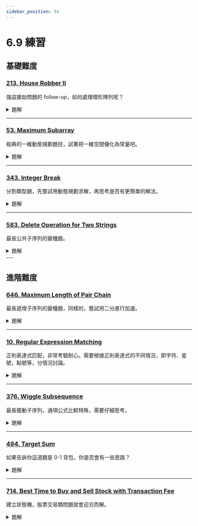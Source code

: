 ```yaml
---
sidebar_position: 34
---
```


# 6.9 練習

## 基礎難度

### [213. House Robber II](https://leetcode.com/problems/house-robber-ii/)

強盜搶劫問題的 follow-up，如何處理環形陣列呢？

<details>
<summary>題解</summary>

#### 問題描述

給定一個環狀排列的房屋（即第 0 間房和最後一間房相鄰），每間房內有一定的金額，不能偷相鄰的房屋。  
請找出可以偷竊的最大金額。

---

#### 解題思路

1. **關鍵觀察**:
   - 本題是 `House Robber`（Leetcode 198）的變形，唯一的差別是**房屋是環狀的**。
   - **兩種選擇**:
     - **包含第一間房**：那麼不能偷最後一間房。
     - **包含最後一間房**：那麼不能偷第一間房。

2. **解法**:
   - 計算 **不包含最後一間房的最大偷竊金額** `rob(nums[:-1])`。
   - 計算 **不包含第一間房的最大偷竊金額** `rob(nums[1:])`。
   - 取兩者的最大值作為答案。

3. **子問題 `rob(nums)`（動態規劃）**:
   - `dp[i]` 表示**偷竊到第 `i` 間房屋時的最大金額**。
   - 狀態轉移方程：
     $$
     dp[i] = \max(dp[i-1], dp[i-2] + nums[i])
     $$
   - 由於 `dp[i]` 只依賴 `dp[i-1]` 和 `dp[i-2]`，可以用 **滾動變數** 優化空間。

---

#### Python 範例程式碼

```python
class Solution:
    def rob(self, nums: List[int]) -> int:
        if len(nums) == 1:
            return nums[0]

        def simple_rob(arr):
            prev, curr = 0, 0
            for num in arr:
                prev, curr = curr, max(curr, prev + num)
            return curr

        return max(simple_rob(nums[:-1]), simple_rob(nums[1:]))
```

---

#### 複雜度分析

- **時間複雜度**: $O(n)$，遍歷兩次 `nums` 計算最大值。
- **空間複雜度**: $O(1)$，只使用常數變數 `prev` 和 `curr`。

</details> 

---

### [53. Maximum Subarray](https://leetcode.com/problems/maximum-subarray/)

經典的一維動態規劃題目，試著把一維空間優化為常量吧。

<details>
<summary>題解</summary>

#### 問題描述

給定一個整數數組 `nums`，找出具有最大總和的**連續子陣列**（至少包含一個數字），並返回其最大總和。

---

#### 解題思路

1. **關鍵觀察**:
   - 需要找到一個連續的子陣列，使得其總和最大。
   - 若某一段的和為負數，則對後續子陣列沒有貢獻，應該捨棄。

2. **解法**:
   - **Kadane's Algorithm（貪心 + 動態規劃）**
     - 使用 `current_sum` 來存當前子陣列的最大和，若 `current_sum < 0`，則重新開始計算。
     - 用 `max_sum` 記錄全局最大值。
     - 狀態轉移方程：
       $$
       current\_sum = \max(num, current\_sum + num)
       $$
       $$
       max\_sum = \max(max\_sum, current\_sum)
       $$
   - 只需一次遍歷，並使用兩個變數存儲結果，因此效率極高。

---

#### Python 範例程式碼

```python
class Solution:
    def maxSubArray(self, nums: List[int]) -> int:
        max_sum = nums[0]
        current_sum = 0
        for num in nums:
            current_sum = max(num, current_sum + num)
            max_sum = max(max_sum, current_sum)
        return max_sum
```

---

#### 複雜度分析

- **時間複雜度**: $O(n)$，僅需一次遍歷。
- **空間複雜度**: $O(1)$，只使用常數額外變數。

</details>

---

### [343. Integer Break](https://leetcode.com/problems/integer-break/)

分割類型題，先嘗試用動態規劃求解，再思考是否有更簡單的解法。

<details>
<summary>題解</summary>

#### 問題描述

給定一個正整數 `n`，將其拆分為至少兩個正整數的總和，並使這些數字的乘積最大化。返回可以獲得的最大乘積。

---

#### 解題思路

1. **關鍵觀察**:
   - 我們需要將 `n` 拆分成數個整數，使其乘積最大。
   - 數字 `2` 和 `3` 是最有利於產生最大乘積的因子，拆分 `n` 時應盡可能使用它們。

2. **數學推導**:
   - 若 `n <= 3`，最佳拆分方案是 `n-1`。
   - 對於 `n >= 4`，我們應盡可能將 `n` 拆分成 `3` 的倍數：
     - 如果 `n % 3 == 0`，則全部拆成 `3`，乘積為 $3^{n/3}$。
     - 如果 `n % 3 == 1`，則應將最後一個 `3` 變為 `2 * 2`（因為 `1` 不能單獨拆分），乘積為 $3^{(n/3)-1} \times 2^2$。
     - 如果 `n % 3 == 2`，則直接乘積為 $3^{n/3} \times 2$。

3. **解法選擇**:
   - **數學解法（貪心）**: 根據 `n % 3` 的結果計算最優拆分，時間複雜度 $O(1)$。
   - **動態規劃（DP）**: 使用 `dp[i]` 表示 `i` 拆分後的最大乘積，時間複雜度 $O(n^2)$，但對大數 `n` 不夠高效。

---

#### Python 範例程式碼（數學解法） 

```python
class Solution:
    def integerBreak(self, n: int) -> int:
        if n <= 3:
            return n - 1
        if n % 3 == 0:
            return 3 ** (n // 3)
        if n % 3 == 1:
            return 3 ** (n // 3 - 1) * 4
        return 3 ** (n // 3) * 2
```

---

#### Python 範例程式碼（動態規劃解法）  

```python
class Solution:
    def integerBreak(self, n: int) -> int:
        dp = [0] * (n + 1)
        dp[2] = 1
        for i in range(3, n + 1):
            for j in range(1, i):
                dp[i] = max(dp[i], j * (i - j), j * dp[i - j])
        return dp[n]
```

---

#### 複雜度分析

- **數學解法**
  - **時間複雜度**: $O(1)$，僅做幾次數學計算。
  - **空間複雜度**: $O(1)$，不需要額外的記憶體儲存。

- **動態規劃解法**
  - **時間複雜度**: $O(n^2)$，雙層迴圈計算 `dp[i]`。
  - **空間複雜度**: $O(n)$，需要儲存 `dp` 陣列。

</details>

---

### [583. Delete Operation for Two Strings](https://leetcode.com/problems/delete-operation-for-two-strings/)

最長公共子序列的變種題。

<details>
<summary>題解</summary>

#### **問題描述**
給定兩個字串 `word1` 和 `word2`，找出將兩個字串變為相同所需的最少刪除次數。

---

#### **解題思路**

1. **關鍵觀察**
   - 這道題可以轉化為 **Longest Common Subsequence (LCS, 最長公共子序列)** 問題：
     - 設 `lcs_len = LCS(word1, word2)`，則：
       - 需要刪除 `word1` 中 `len(word1) - lcs_len` 個字母。
       - 需要刪除 `word2` 中 `len(word2) - lcs_len` 個字母。
     - 所以答案為：
       $$
       \text{min deletions} = (m - lcs\_len) + (n - lcs\_len) = m + n - 2 \times lcs\_len
       $$

2. **動態規劃設計**
   - `dp[i][j]`：表示 `word1[:i]` 和 `word2[:j]` 的 **LCS 長度**。
   - 狀態轉移：
     - 若 `word1[i-1] == word2[j-1]`，則 `dp[i][j] = dp[i-1][j-1] + 1`
     - 否則，`dp[i][j] = max(dp[i-1][j], dp[i][j-1])`
   - 最後計算最少刪除步驟 `m + n - 2 * dp[m][n]`。

---

#### **Python 解法（標準 DP）**
```python
class Solution:
    def minDistance(self, word1: str, word2: str) -> int:
        m, n = len(word1), len(word2)
        dp = [[0] * (n + 1) for _ in range(m + 1)]

        for i in range(1, m + 1):
            for j in range(1, n + 1):
                if word1[i - 1] == word2[j - 1]:
                    dp[i][j] = dp[i - 1][j - 1] + 1
                else:
                    dp[i][j] = max(dp[i - 1][j], dp[i][j - 1])

        return m + n - 2 * dp[m][n]
```

---

#### **優化：使用滾動數組壓縮空間**
由於 `dp[i][j]` 只依賴 `dp[i-1][j]` 和 `dp[i][j-1]`，可以用 **滾動數組** 降低空間複雜度至 $O(n)$。

```python
class Solution:
    def minDistance(self, word1: str, word2: str) -> int:
        m, n = len(word1), len(word2)
        prev = [0] * (n + 1)

        for i in range(1, m + 1):
            curr = [0] * (n + 1)
            for j in range(1, n + 1):
                if word1[i - 1] == word2[j - 1]:
                    curr[j] = prev[j - 1] + 1
                else:
                    curr[j] = max(prev[j], curr[j - 1])
            prev = curr  # 滾動陣列更新
        
        return m + n - 2 * prev[n]
```

---

#### **複雜度分析**
|  解法  | 時間複雜度 | 空間複雜度 |
|--------|------------|------------|
| **標準 DP** | $O(m \times n)$ | $O(m \times n)$ |
| **空間優化 DP** | $O(m \times n)$ | $O(n)$ |

</details>
---

## 進階難度

### [646. Maximum Length of Pair Chain](https://leetcode.com/problems/maximum-length-of-pair-chain/)

最長遞增子序列的變種題，同樣的，嘗試用二分進行加速。

<details>
<summary>題解</summary>

#### **問題描述**
給定一個由 `(left, right)` 組成的數對數組 `pairs`，請找到可以形成的**最長數對鏈**的長度。  
**規則**：如果 `pairA = (a, b)`，`pairB = (c, d)`，且 `b < c`，則 `pairA` 可以連接到 `pairB`。

---

#### **解題思路**
這個問題可以轉化為**類似「非重疊區間」的問題**，目標是選擇最多的**不重疊數對**來形成最長鏈。

1. **排序**：
   - 為了確保鏈接的可行性，先按照 **右端點 (`right`) 升序排序** `pairs`。
   - 這樣確保我們每次選擇的 `pair` **盡可能小的右端點**，為後續鏈接留下最多的空間（貪心策略）。

2. **貪心演算法**：
   - **從最小的 `right` 開始選擇數對**，並記錄當前鏈接的數對數量。
   - 每當找到一個 `left > 當前鏈的 right` 的 `pair`，則將它加入鏈中，並更新 `right`。

---

#### **Python 範例程式碼（貪心 + 排序）**
```python
class Solution:
    def findLongestChain(self, pairs: List[List[int]]) -> int:
        pairs.sort(key=lambda x: x[1])  # 按照右端點升序排序
        curr_end, count = float('-inf'), 0
        for left, right in pairs:
            if left > curr_end:  # 能夠形成鏈接
                curr_end = right
                count += 1
        return count
```

---

#### **複雜度分析**
- **時間複雜度**：$O(n \log n)$（排序所需時間） + $O(n)$（遍歷 `pairs`），因此總計 $O(n \log n)$。
- **空間複雜度**：$O(1)$，只使用變數儲存當前鏈接長度與 `right` 端點。

</details>

---

### [10. Regular Expression Matching](https://leetcode.com/problems/regular-expression-matching/)

正則表達式匹配，非常考驗耐心。需要根據正則表達式的不同情況，即字符、星號，點號等，分情況討論。

<details>
<summary>題解</summary>

#### **問題描述**
給定兩個字串：
- `s`：輸入字串
- `p`：模式（可能包含 `.` 和 `*`）

判斷 `s` 是否可以被 `p` 匹配，規則如下：
- `.` 匹配任何單個字母。
- `*` 匹配 `*` 前面的元素 **0 次或多次**。

---

#### **解題思路**
這是典型的 **動態規劃（DP）** 問題，核心在於處理 `*` 和 `.` 的匹配邏輯。

1. **定義 `dp[i][j]`**：
   - `dp[i][j]` 表示 `s[:i]` 和 `p[:j]` 是否匹配。

2. **狀態轉移**
   - **普通匹配**（字母相同或 `p[j-1] == '.'`）：
     - $$ dp[i][j] = dp[i-1][j-1] $$
   - **處理 `*` 的情況**：
     - `*` 可以匹配 **0 次**（忽略 `p[j-2]`）：
       - $$ dp[i][j] = dp[i][j-2] $$
     - `*` 可以匹配 **1 次或更多次**（前一個字符與 `s[i-1]` 匹配）：
       - $$ dp[i][j] = dp[i-1][j] $$（繼續匹配 `*`）

3. **初始化**
   - `dp[0][0] = True`（兩個空字串匹配）。
   - `dp[0][j]` 需要考慮 `*` 的影響：
     - 只有當 `p[j-1] == '*'` 時，`dp[0][j] = dp[0][j-2]`。

---

#### **Python 範例程式碼（動態規劃）**
```python
class Solution:
    def isMatch(self, s: str, p: str) -> bool:
        m, n = len(s), len(p)
        dp = [[False] * (n + 1) for _ in range(m + 1)]
        dp[0][0] = True

        # 處理空字串與 `p`
        for j in range(2, n + 1):
            if p[j-1] == '*':
                dp[0][j] = dp[0][j-2]

        for i in range(1, m + 1):
            for j in range(1, n + 1):
                if p[j-1] == s[i-1] or p[j-1] == '.':  # 普通匹配
                    dp[i][j] = dp[i-1][j-1]
                elif p[j-1] == '*':  # `*` 處理
                    dp[i][j] = dp[i][j-2]  # `*` 匹配 0 次
                    if p[j-2] == s[i-1] or p[j-2] == '.':  # `*` 匹配 1 次或更多
                        dp[i][j] |= dp[i-1][j]

        return dp[m][n]
```

---

#### **時間與空間複雜度**
- **時間複雜度**：$O(m \times n)$，遍歷 `s` 和 `p` 填充 `dp` 表。
- **空間複雜度**：$O(m \times n)$，使用 `dp` 陣列。

</details>



---

### [376. Wiggle Subsequence](https://leetcode.com/problems/wiggle-subsequence/)

最長擺動子序列，通項公式比較特殊，需要仔細思考。

<details>
<summary>題解</summary>

#### **問題描述**
給定一個整數數組 `nums`，找出其中**最長的擺動子序列（Wiggle Subsequence）**，並返回其長度。  
擺動序列定義如下：
- **擺動子序列** 是指相鄰元素之間的**差值在正負之間交替**的序列。
- 形式化定義：
  - `nums[i] > nums[i-1]`，則 `nums[i+1] < nums[i]`。
  - `nums[i] < nums[i-1]`，則 `nums[i+1] > nums[i]`。

---

#### **解題思路**
這是一個**貪心 + 動態規劃**的問題，主要有兩種解法：

1. **貪心解法 (O(n))**：
   - 只記錄當前上升 (`up`) 和下降 (`down`) 的擺動長度。
   - 當 `nums[i] > nums[i-1]`，則更新 `up = down + 1`。
   - 當 `nums[i] < nums[i-1]`，則更新 `down = up + 1`。
   - **核心觀察**：
     - 只在「擺動點」更新 `up` 或 `down`，而不關心具體的數值大小。
     - 只需要遍歷一次 `nums` 即可完成計算。

2. **動態規劃（O(n) + O(n) 空間）**：
   - `dp_up[i]`：代表到 `nums[i]` 為止，以**上升**結尾的擺動子序列長度。
   - `dp_down[i]`：代表到 `nums[i]` 為止，以**下降**結尾的擺動子序列長度。
   - 狀態轉移：
     - 若 `nums[i] > nums[i-1]`，則 `dp_up[i] = dp_down[i-1] + 1`，`dp_down[i]` 保持不變。
     - 若 `nums[i] < nums[i-1]`，則 `dp_down[i] = dp_up[i-1] + 1`，`dp_up[i]` 保持不變。
     - 若 `nums[i] == nums[i-1]`，則 `dp_up[i] = dp_up[i-1]`，`dp_down[i] = dp_down[i-1]`。

---

#### **Python 範例程式碼（貪心解法 O(n)）**
```python
class Solution:
    def wiggleMaxLength(self, nums: List[int]) -> int:
        if len(nums) < 2:
            return len(nums)
        
        up, down = 1, 1
        for i in range(1, len(nums)):
            if nums[i] > nums[i - 1]:
                up = down + 1
            elif nums[i] < nums[i - 1]:
                down = up + 1
        
        return max(up, down)
```

---

#### **Python 範例程式碼（動態規劃 O(n)）**
```python
class Solution:
    def wiggleMaxLength(self, nums: List[int]) -> int:
        if len(nums) < 2:
            return len(nums)

        n = len(nums)
        dp_up, dp_down = [1] * n, [1] * n

        for i in range(1, n):
            if nums[i] > nums[i-1]:
                dp_up[i] = dp_down[i-1] + 1
                dp_down[i] = dp_down[i-1]
            elif nums[i] < nums[i-1]:
                dp_down[i] = dp_up[i-1] + 1
                dp_up[i] = dp_up[i-1]
            else:
                dp_up[i] = dp_up[i-1]
                dp_down[i] = dp_down[i-1]

        return max(dp_up[-1], dp_down[-1])
```

---

#### **時間與空間複雜度**
|  解法  | 時間複雜度 | 空間複雜度 |
|--------|------------|------------|
| **貪心** | $O(n)$ | $O(1)$ |
| **動態規劃** | $O(n)$ | $O(n)$ |

</details>

---

### [494. Target Sum](https://leetcode.com/problems/target-sum/)

如果告訴你這道題是 0-1 背包，你是否會有一些思路？


<details>
<summary>題解</summary>

#### **問題描述**
給定一個整數數組 `nums` 和一個目標值 `target`，你需要在數組中每個數字前面加 `+` 或 `-` 來計算可能的總和，並求出能夠使總和等於 `target` 的**方法數量**。

---

#### **解題思路**
這道題可以轉化為 **01 背包問題（Subset Sum）**，透過 **動態規劃（DP）** 來解決。

1. **數學轉化**：
   - 假設有兩個子集：
     - `P`：選擇 `+` 的數字總和
     - `N`：選擇 `-` 的數字總和
   - 根據條件：
     - $ P + N = \text{sum(nums)} $
     - $ P - N = \text{target} $
   - 兩式相加：
     - $ P = \frac{\text{sum(nums)} + \text{target}}{2} $
   - 目標變成：**找出子集總和等於 `P` 的組合數**。

2. **轉化為背包問題**：
   - 設 `sum_subset = (sum(nums) + target) / 2`。
   - 這是一個 **01 背包問題**，求有多少種方法選擇數字，使總和等於 `sum_subset`。
   - 使用 **DP** 來計算 **組合數量**。

---

#### **動態規劃解法**
**定義 `dp[i]`**：
- `dp[i]` 表示 **能夠使總和為 `i` 的方法數量**。

**狀態轉移方程**：
- 初始化：`dp[0] = 1`（空集合總和為 `0`）。
- 遍歷 `nums`，對 `dp` 進行 **倒序更新**：
  $$
  dp[j] += dp[j - num]
  $$
  - 表示 `num` 可以用來組成 `j`，方法數量來自 `dp[j - num]`。

---

#### **Python 範例程式碼**
```python
class Solution:
    def findTargetSumWays(self, nums: List[int], target: int) -> int:
        total = sum(nums)
        if (total + target) % 2 == 1 or total < abs(target):
            return 0  # 不能拆分成整數子集
        
        sum_subset = (total + target) // 2
        dp = [0] * (sum_subset + 1)
        dp[0] = 1  # 只有一種方法讓總和為 0（選擇空集合）

        for num in nums:
            for j in range(sum_subset, num - 1, -1):  # 倒序確保每個數字只選擇一次
                dp[j] += dp[j - num]

        return dp[sum_subset]
```

---

#### **時間與空間複雜度**
- **時間複雜度**：$O(n × sum\_subset)$，其中 `n` 是 `nums` 的長度。
- **空間複雜度**：$O(sum\_subset)$，使用一維 `dp` 陣列來儲存狀態。

</details>

---

### [714. Best Time to Buy and Sell Stock with Transaction Fee](https://leetcode.com/problems/best-time-to-buy-and-sell-stock-with-transaction-fee/)

建立狀態機，股票交易類問題就會迎刃而解。

<details>
<summary>題解</summary>

#### **問題描述**
給定一個整數數組 `prices`，其中 `prices[i]` 代表第 `i` 天的股票價格，還有一個**交易手續費 `fee`**。  
你可以**無限次買賣**股票，但每次賣出時都需要支付 `fee`，求**最大利潤**。

---

#### **解題思路**
這是一道典型的 **動態規劃（DP）** 問題，核心在於**何時買入和賣出股票以最大化利潤**。

1. **定義狀態**
   - `hold`：第 `i` 天持有股票的最大利潤（當前仍未賣出）。
   - `cash`：第 `i` 天不持有股票的最大利潤（當前已經賣出）。
  
2. **狀態轉移方程**
   - **買入（更新 `hold`）**：
     - 當天選擇買入（只能用 `cash` 狀態來買）：
       $$
       hold[i] = \max(hold[i-1], cash[i-1] - prices[i])
       $$
   - **賣出（更新 `cash`）**：
     - 當天選擇賣出（只能用 `hold` 狀態來賣，並扣除 `fee`）：
       $$
       cash[i] = \max(cash[i-1], hold[i-1] + prices[i] - \text{fee})
       $$

3. **初始化**
   - 第 `0` 天若持有股票：`hold = -prices[0]`
   - 第 `0` 天若不持有股票：`cash = 0`

4. **最終答案**
   - `cash[n-1]`（最後一天不持有股票的最大利潤）。

---

#### **Python 範例程式碼**
```python
class Solution:
    def maxProfit(self, prices: List[int], fee: int) -> int:
        hold, cash = -prices[0], 0  # 初始狀態
        for price in prices[1:]:
            hold = max(hold, cash - price)  # 選擇持有
            cash = max(cash, hold + price - fee)  # 選擇賣出
        return cash
```

---

#### **時間與空間複雜度**
- **時間複雜度**：$O(n)$，遍歷 `prices` 一次。
- **空間複雜度**：$O(1)$，只使用兩個變數 `hold` 和 `cash`。

</details>